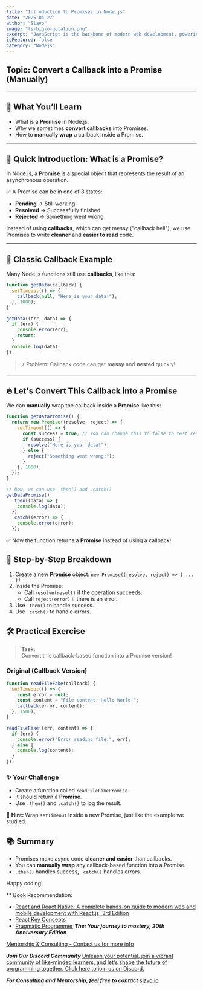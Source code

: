```yaml
---
title: "Introduction to Promises in Node.js"
date: "2025-04-27"
author: "Slavo"
image: "ts-big-o-notation.png"
excerpt: "JavaScript is the backbone of modern web development, powering everything from dynamic websites to complex web applications."
isFeatured: false
category: "Nodejs"
---
```


## Topic: Convert a Callback into a Promise (Manually)

---

## 🧠 What You’ll Learn

- What is a **Promise** in Node.js.
- Why we sometimes **convert callbacks** into Promises.
- How to **manually wrap** a callback inside a Promise.

---

## 🚀 Quick Introduction: What is a Promise?

In Node.js, a **Promise** is a special object that represents the result of an asynchronous operation.

✅ A Promise can be in one of 3 states:

- **Pending** → Still working
- **Resolved** → Successfully finished
- **Rejected** → Something went wrong

Instead of using **callbacks**, which can get messy ("callback hell"), we use Promises to write **cleaner** and **easier to read** code.

---

## 📜 Classic Callback Example

Many Node.js functions still use **callbacks**, like this:

```javascript
function getData(callback) {
  setTimeout(() => {
    callback(null, "Here is your data!");
  }, 1000);
}

getData((err, data) => {
  if (err) {
    console.error(err);
    return;
  }
  console.log(data);
});
```

> ⚡ Problem: Callback code can get **messy** and **nested** quickly!

---

## 🔥 Let's Convert This Callback into a Promise

We can **manually** wrap the callback inside a **Promise** like this:

```javascript
function getDataPromise() {
  return new Promise((resolve, reject) => {
    setTimeout(() => {
      const success = true; // You can change this to false to test rejection
      if (success) {
        resolve("Here is your data!");
      } else {
        reject("Something went wrong!");
      }
    }, 1000);
  });
}

// Now, we can use .then() and .catch()
getDataPromise()
  .then((data) => {
    console.log(data);
  })
  .catch((error) => {
    console.error(error);
  });
```

✅ Now the function returns a **Promise** instead of using a callback!

## 🎯 Step-by-Step Breakdown

1. Create a new **Promise** object: `new Promise((resolve, reject) => { ... })`
2. Inside the Promise:
   - Call `resolve(result)` if the operation succeeds.
   - Call `reject(error)` if there is an error.
3. Use `.then()` to handle success.
4. Use `.catch()` to handle errors.

## 🛠️ Practical Exercise

> **Task:**  
Convert this callback-based function into a Promise version!

### Original (Callback Version)

```javascript
function readFileFake(callback) {
  setTimeout(() => {
    const error = null;
    const content = "File content: Hello World!";
    callback(error, content);
  }, 1500);
}

readFileFake((err, content) => {
  if (err) {
    console.error("Error reading file:", err);
  } else {
    console.log(content);
  }
});
```

### ✨ Your Challenge

- Create a function called `readFileFakePromise`.
- It should return a **Promise**.
- Use `.then()` and `.catch()` to log the result.

🔵 **Hint:** Wrap `setTimeout` inside a new Promise, just like the example we studied.

## 📚 Summary

- Promises make async code **cleaner and easier** than callbacks.
- You can **manually wrap** any callback-based function into a Promise.
- `.then()` handles success, `.catch()` handles errors.

Happy coding!

\*\* Book Recommendation:

- [React and React Native: A complete hands-on guide to modern web and mobile development with React.js, 3rd Edition](https://amzn.to/3CStF7m)
- [React Key Concepts](https://amzn.to/43XOCJM)
- [Pragmatic Programmer](https://amzn.to/3W1P4oL) **_The: Your journey to mastery, 20th Anniversary Edition_**

[Mentorship & Consulting - Contact us for more info](/contact)

**_Join Our Discord Community_** [Unleash your potential, join a vibrant community of like-minded learners, and let's shape the future of programming together. Click here to join us on Discord.](https://discord.gg/A75tvDvZ)

**_For Consulting and Mentorship, feel free to contact_** [slavo.io](/contact)
